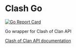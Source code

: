 # Clash Go

[![Go Report Card](https://goreportcard.com/badge/github.com/megyland/clash-go)](https://goreportcard.com/report/github.com/megyland/clash-go)

Go wrapper for Clash of Clan API
 
[Clash of Clan API documentation](https://developer.clashofclans.com/#/documentation)

